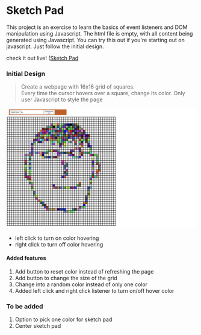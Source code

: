 # Sketch Pad

This project is an exercise to learn the basics of event listeners and DOM manipulation using Javascript.
The html file is empty, with all content being generated using Javascript. You can try this out if 
you're starting out on javascript. Just follow the initial design.

check it out live! ([Sketch Pad](https://vandercoder.github.io/sketch-pad/)

### Initial Design
> Create a webpage with 16x16 grid of squares.  
> Every time the cursor hovers over a square, change its color.
> Only user Javascript to style the page 

![Face Sketch](/screenshot/face-sketch.png)

* left click to turn on color hovering
* right click to turn off color hovering

#### Added features
1. Add button to reset color instead of refreshing the page
2. Add button to change the size of the grid
3. Change into a random color instead of only one color
4. Added left click and right click listener to turn on/off hover color

### To be added
1. Option to pick one color for sketch pad
2. Center sketch pad
